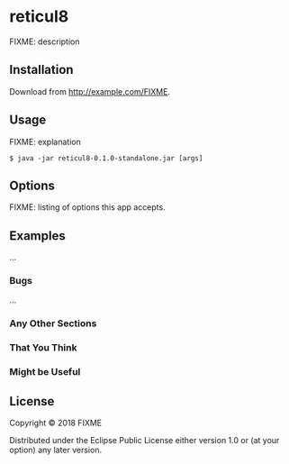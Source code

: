 # reticul8

FIXME: description

## Installation

Download from http://example.com/FIXME.

## Usage

FIXME: explanation

    $ java -jar reticul8-0.1.0-standalone.jar [args]

## Options

FIXME: listing of options this app accepts.

## Examples

...

### Bugs

...

### Any Other Sections
### That You Think
### Might be Useful

## License

Copyright © 2018 FIXME

Distributed under the Eclipse Public License either version 1.0 or (at
your option) any later version.
